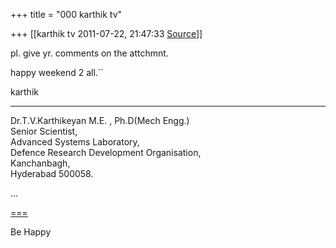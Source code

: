 +++
title = "000 karthik tv"

+++
[[karthik tv	2011-07-22, 21:47:33 [Source](https://groups.google.com/g/bvparishat/c/_eVFN9EhToI)]]



pl. give yr. comments on the attchmnt.

happy weekend 2 all.``

karthik



------------------------------------------------------  
Dr.T.V.Karthikeyan M.E. , Ph.D(Mech Engg.)  
Senior Scientist,  
Advanced Systems Laboratory,  
Defence Research Development Organisation,  
Kanchanbagh,  
Hyderabad 500058.  

...  
  
[=](http://mindpower.goldeninspiration.com/?hop=vishnu3108)[==](http://www.rupeemail.in/rupeemail/invite.do?in=Mzg4MDIyJSMldDlYcDRoSEZ5RFEySUowUzFUZzd3R0xDYw==)  
  
Be Happy  

  
  


